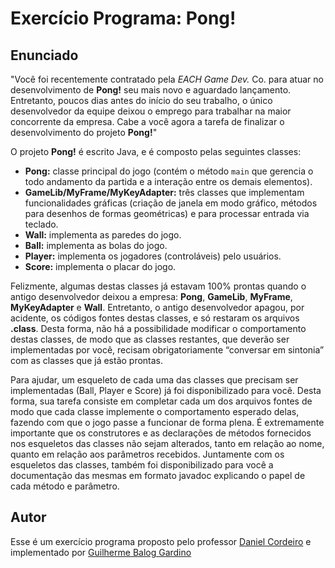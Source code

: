 # Exercício Programa: Pong!

## Enunciado

"Você foi recentemente contratado pela *EACH Game Dev.* Co. para atuar no desenvolvimento de **Pong!** seu mais novo e aguardado lançamento. Entretanto, poucos dias antes do início do seu trabalho, o único desenvolvedor da equipe deixou o emprego
para trabalhar na maior concorrente da empresa. Cabe a você agora a tarefa de finalizar o
desenvolvimento do projeto **Pong!**"

O projeto **Pong!** é escrito Java, e é composto pelas seguintes classes:

- **Pong:** classe principal do jogo (contém o método `main` que gerencia o todo andamento da partida e a interação entre os demais elementos).
- **GameLib/MyFrame/MyKeyAdapter:** três classes que implementam funcionalidades gráficas (criação de janela em modo gráfico, métodos para desenhos de formas geométricas) e para processar entrada via teclado.
- **Wall:** implementa as paredes do jogo.
- **Ball:** implementa as bolas do jogo.
- **Player:** implementa os jogadores (controláveis) pelo usuários.
- **Score:** implementa o placar do jogo.

Felizmente, algumas destas classes já estavam 100% prontas quando o antigo desenvolvedor deixou a empresa: **Pong**, **GameLib**, **MyFrame**, **MyKeyAdapter** e **Wall**. Entretanto, o antigo desenvolvedor apagou, por acidente, os códigos fontes destas classes, e só restaram os arquivos **.class**. Desta forma, não há a possibilidade modificar o comportamento destas classes, de modo que as classes restantes, que deverão ser implementadas por você,  recisam obrigatoriamente “conversar em sintonia” com as classes que já estão prontas.

Para ajudar, um esqueleto de cada uma das classes que precisam ser implementadas (Ball, Player e Score) já foi disponibilizado para você. Desta  forma, sua tarefa consiste em completar cada um dos arquivos fontes de modo que cada classe implemente o comportamento esperado delas, fazendo com que o jogo passe a funcionar de forma plena. É extremamente importante que os construtores e as declarações de métodos fornecidos nos esqueletos das classes não sejam alterados, tanto em relação ao nome, quanto em relação aos parâmetros recebidos. Juntamente com os esqueletos das classes, também foi disponibilizado para você a documentação das mesmas em formato javadoc explicando o papel de cada método e parâmetro.

## Autor

Esse é um exercício programa proposto pelo professor [Daniel Cordeiro](http://www.each.usp.br/dc/) e implementado por [Guilherme Balog Gardino](https://github.com/GuilhermeBalog)
